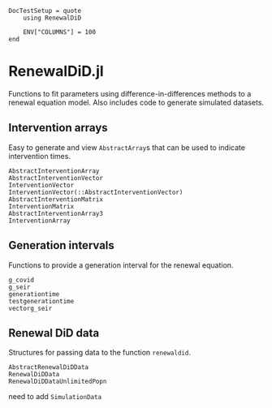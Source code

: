
```@meta
DocTestSetup = quote
    using RenewalDiD

    ENV["COLUMNS"] = 100
end
```

# RenewalDiD.jl

Functions to fit parameters using difference-in-differences methods to a renewal equation 
    model. Also includes code to generate simulated datasets.

## Intervention arrays

Easy to generate and view `AbstractArray`s that can be used to indicate intervention times.

```@docs
AbstractInterventionArray
AbstractInterventionVector
InterventionVector
InterventionVector(::AbstractInterventionVector)
AbstractInterventionMatrix
InterventionMatrix
AbstractInterventionArray3
InterventionArray
```

## Generation intervals 

Functions to provide a generation interval for the renewal equation.

```@docs
g_covid
g_seir
generationtime
testgenerationtime
vectorg_seir
```

## Renewal DiD data 

Structures for passing data to the function `renewaldid`.

```@docs
AbstractRenewalDiDData
RenewalDiDData
RenewalDiDDataUnlimitedPopn
```
need to add `SimulationData`

